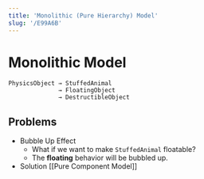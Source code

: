 ```yaml
---
title: 'Monolithic (Pure Hierarchy) Model'
slug: '/E99A6B'
---
```


# Monolithic Model

```
PhysicsObject → StuffedAnimal
              → FloatingObject
              → DestructibleObject
```

## Problems

- Bubble Up Effect
  - What if we want to make `StuffedAnimal` floatable?
  - The **floating** behavior will be bubbled up.
- Solution [[Pure Component Model]]
